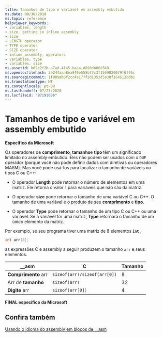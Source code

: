```yaml
---
title: Tamanhos de tipo e variável em assembly embutido
ms.date: 08/30/2018
ms.topic: reference
helpviewer_keywords:
- variables, length
- size, getting in inline assembly
- size
- LENGTH operator
- TYPE operator
- SIZE operator
- inline assembly, operators
- variables, type
- variables, size
ms.assetid: b62c2f2b-a7ad-4145-bae4-d890db86d348
ms.openlocfilehash: 3e244aaa8ea849b558b77c3f1569820079f6f76c
ms.sourcegitcommit: 1f009ab0f2cc4a177f2d1353d5a38f164612bdb1
ms.translationtype: MT
ms.contentlocale: pt-BR
ms.lasthandoff: 07/27/2020
ms.locfileid: "87191606"
---
```

# <a name="type-and-variable-sizes-in-inline-assembly"></a>Tamanhos de tipo e variável em assembly embutido

**Específico da Microsoft**

Os operadores de **comprimento**, **tamanho**e **tipo** têm um significado limitado no assembly embutido. Eles não podem ser usados com o `DUP` operador (porque você não pode definir dados com diretivas ou operadores MASM). Mas você pode usá-los para localizar o tamanho de variáveis ou tipos C ou C++:

- O operador **Length** pode retornar o número de elementos em uma matriz. Ele retorna o valor 1 para variáveis que não são da matriz.

- O operador **size** pode retornar o tamanho de uma variável C ou C++. O tamanho de uma variável é o produto de seu **comprimento** e **tipo**.

- O operador **Type** pode retornar o tamanho de um tipo C ou C++ ou uma variável. Se a variável for uma matriz, **Type** retornará o tamanho de um único elemento da matriz.

Por exemplo, se seu programa tiver uma matriz de 8 elementos **`int`** ,

```cpp
int arr[8];
```

as expressões C e assembly a seguir produzem o tamanho `arr` e seus elementos.

|__asm|C|Tamanho|
|-------------|-------|----------|
|**Comprimento** arr|`sizeof(arr)/sizeof(arr[0])`|8|
|Arr de **tamanho**|`sizeof(arr)`|32|
|**Digite** arr|`sizeof(arr[0])`|4|

**FINAL específico da Microsoft**

## <a name="see-also"></a>Confira também

[Usando o idioma do assembly em blocos de __asm](../../assembler/inline/using-assembly-language-in-asm-blocks.md)<br/>
